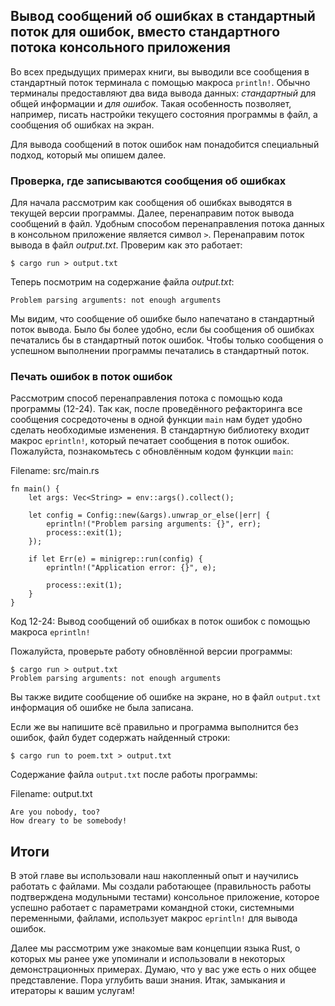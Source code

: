 ## Вывод сообщений об ошибках в стандартный поток для ошибок, вместо стандартного потока консольного приложения

Во всех предыдущих примерах книги, вы выводили все сообщения в стандартный поток
терминала с помощью макроса `println!`. Обычно терминалы предоставляют два вида
вывода данных: *стандартный* для общей информации и *для ошибок*. Такая особенность
позволяет, например, писать настройки текущего состояния программы в файл, а сообщения
об ошибках на экран.

Для вывода сообщений в поток ошибок нам понадобится специальный подход, который
мы опишем далее.

### Проверка, где записываются сообщения об ошибках

Для начала рассмотрим как сообщения об ошибках выводятся в текущей версии программы.
Далее, перенаправим поток вывода сообщений в файл. Удобным способом перенаправления
потока данных в консольном приложение является символ  `>`. Перенаправим поток
вывода в файл *output.txt*. Проверим как это работает:

```text
$ cargo run > output.txt
```

Теперь посмотрим на содержание файла *output.txt*:

```text
Problem parsing arguments: not enough arguments
```

Мы видим, что сообщение об ошибке было напечатано в стандартный поток вывода.
Было бы более удобно, если бы сообщения об ошибках печатались бы в стандартный
поток ошибок. Чтобы только сообщения о успешном выполнении программы печатались в
стандартный поток.

### Печать ошибок в поток ошибок

Рассмотрим способ перенаправления потока с помощью кода программы (12-24).
Так как, после проведённого рефакторинга все сообщения сосредоточены в одной функции
`main` нам будет удобно сделать необходимые изменения. В стандартную библиотеку
входит макрос `eprintln!`, который печатает сообщения в поток ошибок. Пожалуйста,
познакомьтесь с обновлённым кодом функции `main`:

<span class="filename">Filename: src/main.rs</span>

```rust,ignore
fn main() {
    let args: Vec<String> = env::args().collect();

    let config = Config::new(&args).unwrap_or_else(|err| {
        eprintln!("Problem parsing arguments: {}", err);
        process::exit(1);
    });

    if let Err(e) = minigrep::run(config) {
        eprintln!("Application error: {}", e);

        process::exit(1);
    }
}
```

<span class="caption">Код 12-24: Вывод сообщений об ошибках в поток ошибок с помощью
макроса `eprintln!`</span>

Пожалуйста, проверьте работу обновлённой версии программы:

```text
$ cargo run > output.txt
Problem parsing arguments: not enough arguments
```

Вы также видите сообщение об ошибке на экране, но в файл `output.txt` информация
об ошибке не была записана.

Если же вы напишите всё правильно и программа выполнится без ошибок, файл будет
содержать найденный строки:

```text
$ cargo run to poem.txt > output.txt
```

Содержание файла `output.txt` после работы программы:

<span class="filename">Filename: output.txt</span>

```text
Are you nobody, too?
How dreary to be somebody!
```

## Итоги

В этой главе вы использовали наш накопленный опыт и научились работать с файлами.
Мы создали работающее (правильность работы подтверждена модульными тестами)
консольное приложение, которое успешно работает с параметрами командной стоки,
системными переменными, файлами, использует макрос `eprintln!` для вывода ошибок.

Далее мы рассмотрим уже знакомые вам концепции языка Rust, о которых мы ранее уже
упоминали и использовали в некоторых демонстрационных примерах. Думаю, что у вас
уже есть о них общее представление. Пора углубить ваши знания. Итак, замыкания и
итераторы к вашим услугам!

